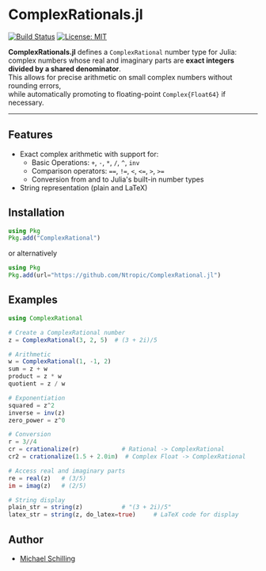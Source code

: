 # ComplexRationals.jl

[![Build Status](https://github.com/Ntropic/ComplexRationals.jl/actions/workflows/CI.yml/badge.svg)](https://github.com/Ntropic/ComplexRationals.jl/actions/workflows/CI.yml)
[![License: MIT](https://img.shields.io/badge/License-MIT-green.svg)](https://opensource.org/licenses/MIT)

**ComplexRationals.jl** defines a `ComplexRational` number type for Julia:  
complex numbers whose real and imaginary parts are **exact integers divided by a shared denominator**.  
This allows for precise arithmetic on small complex numbers without rounding errors,  
while automatically promoting to floating-point `Complex{Float64}` if necessary.

---

## Features

- Exact complex arithmetic with support for:
  - Basic Operations: `+`, `-`, `*`, `/`, `^`, `inv`
  - Comparison operators: `==`, `!=`, `<`, `<=`, `>`, `>=`
  - Conversion from and to Julia's built-in number types
- String representation (plain and LaTeX)

## Installation 
```julia
using Pkg
Pkg.add("ComplexRational")
```
or alternatively
```julia
using Pkg
Pkg.add(url="https://github.com/Ntropic/ComplexRational.jl")
```

## Examples
```julia
using ComplexRational

# Create a ComplexRational number
z = ComplexRational(3, 2, 5)  # (3 + 2i)/5

# Arithmetic
w = ComplexRational(1, -1, 2)
sum = z + w
product = z * w
quotient = z / w

# Exponentiation
squared = z^2
inverse = inv(z)
zero_power = z^0

# Conversion
r = 3//4
cr = crationalize(r)            # Rational -> ComplexRational
cr2 = crationalize(1.5 + 2.0im)  # Complex Float -> ComplexRational

# Access real and imaginary parts
re = real(z)   # (3/5)
im = imag(z)   # (2/5)

# String display
plain_str = string(z)           # "(3 + 2i)/5"
latex_str = string(z, do_latex=true)     # LaTeX code for display
```

## Author 
- [Michael Schilling](https://github.com/Ntropic)